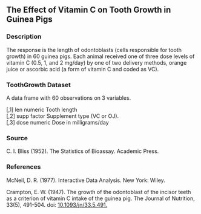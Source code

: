 ## The Effect of Vitamin C on Tooth Growth in Guinea Pigs

### Description
The response is the length of odontoblasts (cells responsible for tooth growth) in 60 guinea pigs. Each animal received one of three dose levels of vitamin C (0.5, 1, and 2 mg/day) by one of two delivery methods, orange juice or ascorbic acid (a form of vitamin C and coded as VC).  

### ToothGrowth Dataset
A data frame with 60 observations on 3 variables.  

[,1]	len	numeric	Tooth length  
[,2]	supp	factor	Supplement type (VC or OJ).  
[,3]	dose	numeric	Dose in milligrams/day  

### Source
C. I. Bliss (1952). The Statistics of Bioassay. Academic Press.  

### References
McNeil, D. R. (1977). Interactive Data Analysis. New York: Wiley.  
  
Crampton, E. W. (1947). The growth of the odontoblast of the incisor teeth as a criterion of vitamin C intake of the guinea pig. The Journal of Nutrition, 33(5), 491-504. doi: [10.1093/jn/33.5.491.](https://doi.org/10.1093/jn/33.5.491)
